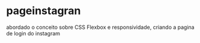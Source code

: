 # pageinstagran
abordado o conceito sobre CSS Flexbox e responsividade, criando a pagina de login do instagram
